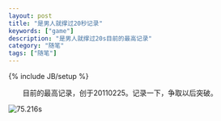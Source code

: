 ```yaml
---
layout: post
title: "是男人就撑过20秒记录"
keywords: ["game"]
description: "是男人就撑过20s目前的最高记录"
category: "随笔"
tags: ["随笔"]
---
```

{% include JB/setup %}

　　目前的最高记录，创于20110225。记录一下，争取以后突破。

![75.216s](https://github.com/2576562185/nhacker.com/blob/gh-pages/_posts/images/20110225-75216-708021.jpg?raw=true)